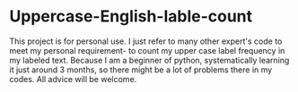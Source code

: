 # Uppercase-English-lable-count
This project is for personal use. I just refer to many other expert's code to meet my personal requirement- to count my upper case label frequency in my  labeled text. Because I am a beginner of python, systematically learning it just around 3 months, so there might be a lot of problems there in my codes. All advice will be welcome.
